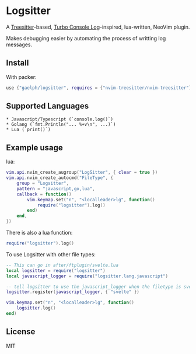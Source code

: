 # Logsitter

A [Treesitter](https://github.com/nvim-treesitter/nvim-treesitter)-based, [Turbo Console Log](https://github.com/Chakroun-Anas/turbo-console-log)-inspired, lua-written, NeoVim plugin.


Makes debugging easier by automating the process of writting log messages.

## Install

With packer:
```lua
use {"gaelph/logsitter", requires = {"nvim-treesitter/nvim-treesitter"}}
```

## Supported Languages

	* Javascript/Typescript (`console.log()`)
	* Golang (`fmt.Println("... %+v\n", ...)`)
	* Lua (`print()`)

## Example usage

lua:
```lua
vim.api.nvim_create_augroup("LogSitter", { clear = true })
vim.api.nvim_create_autocmd("FileType", {
	group = "Logsitter",
	pattern = "javascript,go,lua",
	callback = function()
		vim.keymap.set("n", "<localleader>lg", function()
			require("logsitter").log()
		end)
	end,
})
```

There is also a lua function:
```lua
require("logsitter").log()
```


To use Logsitter with other file types:

```lua
-- This can go in after/ftplugin/svelte.lua
local logsitter = require("logsitter")
local javascript_logger = require("logsitter.lang.javascript")

-- tell logsitter to use the javascript_logger when the filetype is svelte
logsitter.register(javascript_logger, { "svelte" })

vim.keymap.set("n", "<localleader>lg", function()
	logsitter.log()
end)

```
## License

MIT
